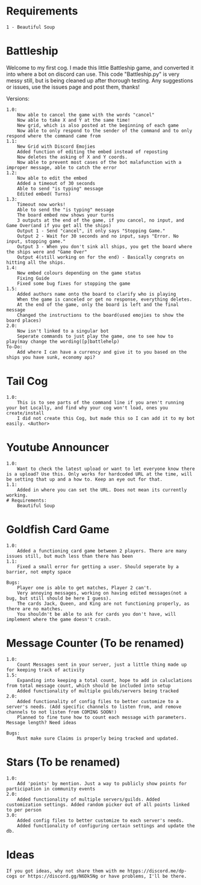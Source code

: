 # Requirements
	1 - Beautiful Soup

# Battleship


Welcome to my first cog. I made this little Battleship game, and converted it into where a bot on discord can use. This code "Battleship.py" is very messy still, but is being cleaned up after thorough testing. Any suggestions or issues, use the issues page and post them, thanks!

Versions:

	1.0:
		Now able to cancel the game with the words "cancel"
		Now able to take X and Y at the same time!
		New grid, which is also posted at the beginning of each game
		Now able to only respond to the sender of the command and to only respond where the command came from
	1.1:
		New Grid with Discord Emojies
		Added function of editing the embed instead of reposting
		Now deletes the asking of X and Y coords.
		Now able to prevent most cases of the bot malafunction with a improper message, able to catch the error
	1.2:
		Now able to edit the embed
		Added a timeout of 30 seconds
		Able to send "is typing" message
		Edited embed( Turns)
	1.3:
		Timeout now works!
		Able to send the "is typing" message
		The board embed now shows your turns
		3 outputs at the end of the game, if you cancel, no input, and Game Over(and if you get all the ships)
		Output 1 - Send "cancel", it only says "Stopping Game."
		Output 2 - Wait for 30 seconds and no input, says "Error. No input, stopping game."
		Output 3 - When you don't sink all ships, you get the board where the ships were and "Game Over"
		Output 4(still working on for the end) - Basically congrats on hitting all the ships.
	1.4:
		New embed colours depending on the game status
		Fixing Guide
		Fixed some bug fixes for stopping the game
	1.5:
		Added authors name onto the board to clarify who is playing
		When the game is canceled or get no response, everything deletes.
		At the end of the game, only the board is left and the final message
		Changed the instructions to the board(used emojies to show the board places)
	2.0:
		Now isn't linked to a singular bot
		Seperate commands to just play the game, one to see how to play(may change the wording([p]battlehelp)
	To-Do:
		Add where I can have a currency and give it to you based on the ships you have sunk, economy api?
		

# Tail Cog

	1.0:
		This is to see parts of the command line if you aren't running your bot Locally, and find why your cog won't load, ones you create/install
		I did not create this Cog, but made this so I can add it to my bot easily. <Author>
		
		
		
# Youtube Announcer

	1.0:
		Want to check the latest upload or want to let everyone know there is a upload? Use this. Only works for hardcoded URL at the time, will be setting that up and a how to. Keep an eye out for that.
	1.1:
		Added in where you can set the URL. Does not mean its currently working.
 	# Requirements:
		Beautiful Soup
		
# Goldfish Card Game
	1.0:
		Added a functioning card game between 2 players. There are many issues still, but much less than there has been
	1.1:
		Fixed a small error for getting a user. Should seperate by a barrier, not empty space
	
	Bugs:
		Player one is able to get matches, Player 2 can't. 
		Very annoying messages, working on having edited messages(not a bug, but still should be here I guess).
		The cards Jack, Queen, and King are not functioning properly, as there are no matches.
		You shouldn't be able to ask for cards you don't have, will implement where the game doesn't crash.

# Message Counter (To be renamed)
	1.0:
		Count Messages sent in your server, just a little thing made up for keeping track of activity
	1.5:
		Expanding into keeping a total count, hope to add in caluclations from total message count, which should be included into setup
		Added functionality of multiple guilds/servers being tracked
	2.0:
		Added functionality of config files to better customize to a server's needs. (Add specific channels to listen from, and remove channels to not listen from COMING SOON!)
		Planned to fine tune how to count each message with parameters. Message length? Need ideas

	Bugs:
		Must make sure Claims is properly being tracked and updated.

# Stars (To be renamed)
	1.0:
		Add 'points' by mention. Just a way to publicly show points for participation in community events
	2.0:
		Added functionality of multiple servers/guilds. Added customization settings. Added random picker out of all points linked to per person
	3.0:
		Added config files to better customize to each server's needs.
		Added functionality of configuring certain settings and update the db.

# Ideas

	If you got ideas, why not share them with me htpps://discord.me/dp-cogs or https://discord.gg/N6Dk5Ng or have problems, I'll be there.
		
